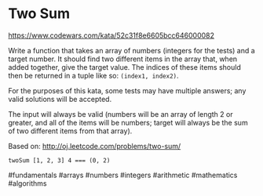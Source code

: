 # Two Sum

https://www.codewars.com/kata/52c31f8e6605bcc646000082

Write a function that takes an array of numbers (integers for the tests) and a target number. It should find two different items in the array that, when added together, give the target value. The indices of these items should then be returned in a tuple like so: `(index1, index2)`.

For the purposes of this kata, some tests may have multiple answers; any valid solutions will be accepted.

The input will always be valid (numbers will be an array of length 2 or greater, and all of the items will be numbers; target will always be the sum of two different items from that array).

Based on: http://oj.leetcode.com/problems/two-sum/

```
twoSum [1, 2, 3] 4 === (0, 2)
```

#fundamentals #arrays #numbers #integers #arithmetic #mathematics #algorithms
